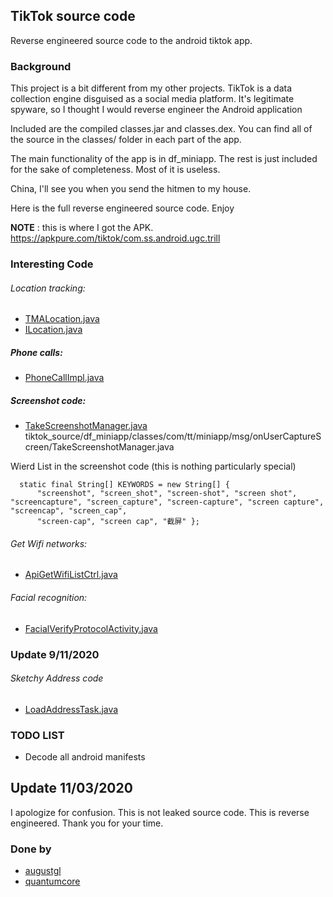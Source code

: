 ## TikTok source code

Reverse engineered source code to the android tiktok app.

### Background

This project is a bit different from my other projects. TikTok is a data collection engine disguised as a social media platform. It's legitimate spyware, so I thought I would reverse engineer the Android application

Included are the compiled classes.jar and classes.dex. You can find all of the source in the classes/ folder in each part of the app.

The main functionality of the app is in df_miniapp. The rest is just included for the sake of completeness. Most of it is useless. 

China, I'll see you when you send the hitmen to my house.

Here is the full reverse engineered source code. Enjoy


**NOTE** : this is where I got the APK. https://apkpure.com/tiktok/com.ss.android.ugc.trill

### Interesting Code

###### Location tracking: 
- [TMALocation.java](https://github.com/augustgl/tiktok_source/blob/master/df_miniapp/classes/com/tt/miniapp/maplocate/TMALocation.java)
- [ILocation.java](https://github.com/augustgl/tiktok_source/blob/master/df_miniapp/classes/com/tt/miniapp/maplocate/ILocator.java)

##### Phone calls:
- [PhoneCallImpl.java](https://github.com/augustgl/tiktok_source/blob/master/df_miniapp/classes/com/tt/miniapp/call/PhoneCallImpl.java)

##### Screenshot code:
- [TakeScreenshotManager.java](https://github.com/augustgl/tiktok_source/blob/master/df_miniapp/classes/com/tt/miniapp/msg/onUserCaptureScreen/TakeScreenshotManager.java)
tiktok_source/df_miniapp/classes/com/tt/miniapp/msg/onUserCaptureScreen/TakeScreenshotManager.java

Wierd List in the screenshot code (this is nothing particularly special)
```
  static final String[] KEYWORDS = new String[] { 
      "screenshot", "screen_shot", "screen-shot", "screen shot", "screencapture", "screen_capture", "screen-capture", "screen capture", "screencap", "screen_cap", 
      "screen-cap", "screen cap", "截屏" };
```

###### Get Wifi networks:
- [ApiGetWifiListCtrl.java](https://github.com/augustgl/tiktok_source/blob/master/df_miniapp/classes/com/tt/miniapp/msg/wifi/ApiGetWifiListCtrl.java)

###### Facial recognition:
- [FacialVerifyProtocolActivity.java](https://github.com/augustgl/tiktok_source/blob/master/df_miniapp/classes/com/tt/miniapp/facialverify/FacialVerifyProtocolActivity.java)

### Update 9/11/2020

###### Sketchy Address code
- [LoadAddressTask.java](https://github.com/augustgl/tiktok_source/blob/master/df_miniapp/classes/com/tt/miniapp/address/LoadAddressTask.java)


### TODO LIST
- Decode all android manifests

## Update 11/03/2020
I apologize for confusion. This is not leaked source code. This is reverse engineered. Thank you for your time.

### Done by
- [augustgl](https://github.com/augustgl)
- [quantumcore](https://github.com/quantumcore)

